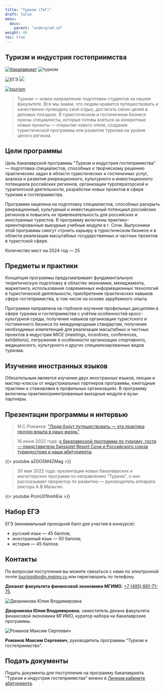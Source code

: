 ```yaml
---
title: "Туризм (ТиГ)"
draft: false
menu:
  docs:
    parent: "undergrad-id"
weight: 40
toc: true
---
```


## Туризм и индустрия гостеприимства

[bac-badge]: https://img.shields.io/badge/Бакалавриат-tourism.mgimo.ru-2892D7
[t-badge]: https://img.shields.io/badge/Туризм-ТиГ-2892D7
[ege-badge]: https://img.shields.io/badge/ЕГЭ-Русский_|_Иностранный_язык_|_География-2892D7

[![бакалавриат][bac-badge]](https://tourism.mgimo.ru/ba/) ![туризм][t-badge]

![ЕГЭ][ege-badge]
![](https://img.shields.io/badge/Всего_мест-25-blue)

<!-- FIXME: сохранить локально, уменьшить размер файла -->

[![tourism](https://user-images.githubusercontent.com/84086618/212622583-16dbef15-eb06-4beb-8ff5-f0b1149e3dba.png)](https://tourism.mgimo.ru/ba/)

> Туризм — новое направление подготовки студентов на нашем факультете. Все мы знаем, что людям нравится путешествовать и качественно проводить свой отдых, достигать своих целей в деловых поездках. В туристическом и гостиничном бизнесе нужны специалисты, которые готовы взяться за конкретные новые проекты — открытие нового отеля, создание туристической программы или развитие туризма на уровне целого региона.

## Цели программы

Цель бакалаврской программы "Туризм и индустрия гостеприимства" — подготовка специалистов, способных к творческому решению практических задач в области туристических и гостиничных услуг, анализа и развития рекреационного, культурного и инвестиционного потенциала российских регионов, организации туроператорской и турагентской деятельности, разработки новых проектов в сфере туризма и гостеприимства.

Программа нацелена на подготовку специалистов, способных раскрыть рекреационный, культурный и инвестиционный потенциал российских регионов и повысить их привлекательность для российских и иностранных туристов. В программу включены практико-ориентированные выездные учебные модули в г. Сочи. Выпускники этой программы смогут строить карьеру в туристическом бизнесе и в области реализации масштабных государственных и частных проектов в туристской сфере.

Количество мест на 2024 год — 25

## Предметы и практики

Концепция программы предусматривает фундаментальную теоретическую подготовку в областях экономики, менеджмента, маркетинга, использования современных информационных технологий в туристической деятельности, приобретение практических навыков сфере гостеприимства, в том числе на основе зарубежного опыта.

Программа направлена на глубокое изучение профильных дисциплин в сфере туризма и гостеприимства с учётом особенностей кросс-культурной среды, получение навыков организации туристского и гостиничного бизнеса по международным стандартам, получение необходимых компетенций для реализации масштабных и частных проектов в индустрии MICE (meetings, incentives, conferences, exhibitions), погружение в особенности организации спортивного, медицинского, культурного и других специализированных видов туризма.

## Изучение иностранных языков

Обязательным является изучение двух иностранных языков, лекции и мастер-классы от индустриальных партнеров программы, ежегодные практики и стажировки в профильных организациях. В программу включены практикоориентрованные выездные модули в вузы-партнеры.

## Презентации программы и интервью

> М.С.Романов: ["Люди будут путешествовать — эта практика прочно вошла в нашу жизнь"](https://mgimo.ru/about/news/departments/romanov/)

> 16 июня 2022 года: [о бакалаврской программа по туризму, гости — представители Swissotel Resort Сочи и Российского союза туриндустрии и наши абитуриенты](https://odin.mgimo.ru/nov-pod-mgimo/5475-onlajn-seminar-turizm-i-industriya-gostepriimstva).

{{< youtube aZGOSM4ZMag >}}

<p>

> 30 мая 2022 года: презентация новых бакалаврских и магистерских программ по направлению "Туризм",
> о них рассказывает проректор по развитию — руководитель аппарата ректора А.В.Мальгин.

{{< youtube PcmU01hmhEw >}}

## Набор ЕГЭ

ЕГЭ (минимальный проходной балл для участия в конкурсе):
- русский язык — 45 баллов;
- иностранный язык — 50 баллов;
- история — 45 баллов.

## Контакты

По вопросам поступления вы можете связаться с нами по электронной почте
[tourism@odin.mgimo.ru](mailto:tourism@odin.mgimo.ru)
или переговорить по телефону.

**Деканат факультета финансовой экономики МГИМО**: <a href="tel:+74956617175">+7 (495) 661-71-75</a>.

<div class="float-left mr-3 pt-2">
<img
    src="/images/person/dvornikova2.jpg"
    alt="Дворникова Юлия Владимировна"
    title="Дворникова Юлия Владимировна"
    class="rounded-photo"
/>
</div>

**Дворникова Юлия Владимировна**, заместитель декана факультета финансовой экономики МГИМО, куратор набора на бакалаврские программы.

<div class="float-left mr-3 pt-2">
<img
    src="/images/person/romanov.jpg"
    alt="Романов Максим Сергеевич"
    title="Романов Максим Сергеевич"
    class="rounded-photo"
/>
</div>

**Романов Максим Сергеевич**, руководитель программы "Туризм и гостеприимство".

## Подать документы

Подать документы для поступления на программу бакалавриата "Туризм и индустрия гостеприимства" можно в [Личном кабинете абитуриента](https://bac.mgimo.ru/auth/login).
